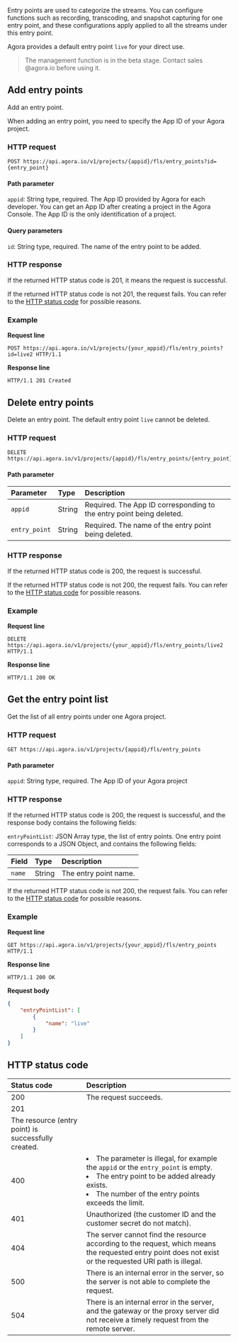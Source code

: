 Entry points are used to categorize the streams. You can configure functions such as recording, transcoding, and snapshot capturing for one entry point, and these configurations apply applied to all the streams under this entry point.

Agora provides a default entry point `live` for your direct use.

> The management function is in the beta stage. Contact sales @agora.io before using it.

## Add entry points

Add an entry point.

When adding an entry point, you need to specify the App ID of your Agora project.

### HTTP request

```http
POST https://api.agora.io/v1/projects/{appid}/fls/entry_points?id={entry_point}
```

#### Path parameter

`appid`: String type, required. The App ID provided by Agora for each developer. You can get an App ID after creating a project in the Agora Console. The App ID is the only identification of a project.

#### Query parameters

`id`: String type, required. The name of the entry point to be added.

### HTTP response

If the returned HTTP status code is 201, it means the request is successful.

If the returned HTTP status code is not 201, the request fails. You can refer to the [HTTP status code]( #http-code) for possible reasons.

### Example

**Request line**

```http
POST https://api.agora.io/v1/projects/{your_appid}/fls/entry_points?id=live2 HTTP/1.1
```

**Response line**

```http
HTTP/1.1 201 Created
```

## Delete entry points

Delete an entry point. The default entry point `live` cannot be deleted.

### HTTP request

```http
DELETE https://api.agora.io/v1/projects/{appid}/fls/entry_points/{entry_point}
```

#### Path parameter

| Parameter | Type | Description |
|:------|:------|:------|
| `appid` | String | Required. The App ID corresponding to the entry point being deleted. |
| `entry_point` | String | Required. The name of the entry point being deleted. |

### HTTP response

If the returned HTTP status code is 200, the request is successful.

If the returned HTTP status code is not 200, the request fails. You can refer to the [HTTP status code]( #http-code) for possible reasons.

### Example

**Request line**

```http
DELETE https://api.agora.io/v1/projects/{your_appid}/fls/entry_points/live2 HTTP/1.1
```

**Response line**

```http
HTTP/1.1 200 OK
```

## Get the entry point list

Get the list of all entry points under one Agora project.

### HTTP request

```http
GET https://api.agora.io/v1/projects/{appid}/fls/entry_points
```

#### Path parameter

`appid`: String type, required. The App ID of your Agora project

### HTTP response

If the returned HTTP status code is 200, the request is successful, and the response body contains the following fields:

`entryPointList`: JSON Array type, the list of entry points. One entry point corresponds to a JSON Object, and contains the following fields:

| Field | Type | Description |
|:------|:------|:------|
| `name` | String | The entry point name. |

If the returned HTTP status code is not 200, the request fails. You can refer to the [HTTP status code]( #http-code) for possible reasons.

### Example

**Request line**

```http
GET https://api.agora.io/v1/projects/{your_appid}/fls/entry_points HTTP/1.1
```

**Response line**

```http
HTTP/1.1 200 OK
```

**Request body**

```json
{
    "entryPointList": [
        {
            "name": "live"
        }
    ]
}
```

<a name="http-code"></a>
## HTTP status code

| Status code | Description |
| :----- | :----------------------------------------------------------- |
| 200 | The request succeeds. |
| 201
 | The resource (entry point) is successfully created. |
| 400 | <li>The parameter is illegal, for example the `appid` or the `entry_point` is empty.</li><li>The entry point to be added already exists.</li><li>The number of the entry points exceeds the limit.</li> |
| 401 | Unauthorized (the customer ID and the customer secret do not match). |
| 404 | The server cannot find the resource according to the request, which means the requested entry point does not exist or the requested URI path is illegal. |
| 500 | There is an internal error in the server, so the server is not able to complete the request. |
| 504 | There is an internal error in the server, and the gateway or the proxy server did not receive a timely request from the remote server. |